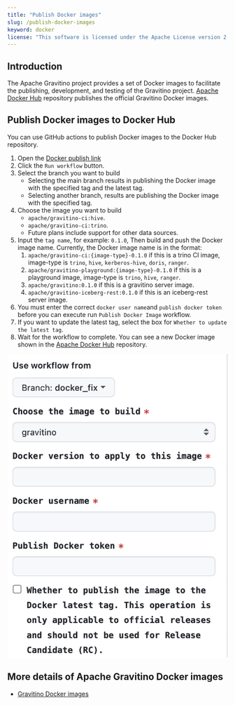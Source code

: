 ```yaml
---
title: "Publish Docker images"
slug: /publish-docker-images
keyword: docker
license: "This software is licensed under the Apache License version 2."
---
```



## Introduction

The Apache Gravitino project provides a set of Docker images to facilitate the publishing, development, and testing of the Gravitino project.
[Apache Docker Hub](https://hub.docker.com/u/apache) repository publishes the official Gravitino Docker images.

## Publish Docker images to Docker Hub

You can use GitHub actions to publish Docker images to the Docker Hub repository.

1. Open the [Docker publish link](https://github.com/apache/gravitino/actions/workflows/docker-image.yml)
2. Click the `Run workflow` button.
3. Select the branch you want to build
   + Selecting the main branch results in publishing the Docker image with the specified tag and the latest tag.
   + Selecting another branch, results are publishing the Docker image with the specified tag.
4. Choose the image you want to build
   + `apache/gravitino-ci:hive`.
   + `apache/gravitino-ci:trino`.
   + Future plans include support for other data sources.
5. Input the `tag name`, for example: `0.1.0`, Then build and push the Docker image name. Currently, the Docker image name is in the format:
   1. `apache/gravitino-ci:{image-type}-0.1.0` if this is a trino CI image, image-type is `trino`, `hive`, `kerberos-hive`, `doris`, `ranger`.
   2. `apache/gravitino-playground:{image-type}-0.1.0` if this is a playground image, image-type is `trino`, `hive`, `ranger`.
   3. `apache/gravitino:0.1.0` if this is a gravitino server image.
   4. `apache/gravitino-iceberg-rest:0.1.0` if this is an iceberg-rest server image.
6. You must enter the correct `docker user name`and `publish docker token` before you can execute run `Publish Docker Image` workflow.
7. If you want to update the latest tag, select the box for `Whether to update the latest tag`.
7. Wait for the workflow to complete. You can see a new Docker image shown in the [Apache Docker Hub](https://hub.docker.com/u/apache) repository.

![Publish Docker image](assets/publish-docker-image.png)

## More details of Apache Gravitino Docker images

+ [Gravitino Docker images](docker-image-details.md)
